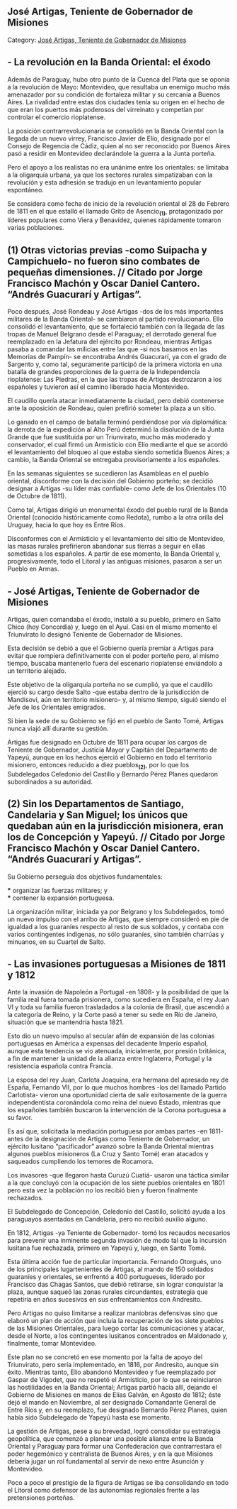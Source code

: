 ## José Artigas, Teniente de Gobernador de Misiones

Category: [José Artigas, Teniente de Gobernador de Misiones](http://descubrircorrientes.com.ar/2012/index.php/2827-historia-desde-el-origen-hasta-1814/corrientes-afirma-su-identidad-periodo-1801-1814/la-ciudad-de-corrientes-hasta-mediados-del-siglo-xviii/campana-de-la-banda-oriental/depredaciones-portuguesas-en-el-litoral-del-uruguay/jose-artigas-teniente-de-gobernador-de-misiones)

## **\- La revolución en la Banda Oriental: el éxodo**

Además de Paraguay, hubo otro punto de la Cuenca del Plata que se oponía a la revolución de Mayo: Montevideo, que resultaba un enemigo mucho más amenazador por su condición de fortaleza militar y su cercanía a Buenos Aires. La rivalidad entre estas dos ciudades tenía su origen en el hecho de que eran los puertos más poderosos del virreinato y competían por controlar el comercio rioplatense.

La posición contrarrevolucionaria se consolidó en la Banda Oriental con la llegada de un nuevo virrey, Francisco Javier de Elío, designado por el Consejo de Regencia de Cádiz, quien al no ser reconocido por Buenos Aires pasó a residir en Montevideo declarándole la guerra a la Junta porteña.

Pero el apoyo a los realistas no era unánime entre los orientales: se limitaba a la oligarquía urbana, ya que los sectores rurales simpatizaban con la revolución y esta adhesión se tradujo en un levantamiento popular espontáneo.

Se considera como fecha de inicio de la revolución oriental el 28 de Febrero de 1811 en el que estalló el llamado Grito de Asencio<sub><strong>(1)</strong></sub>, protagonizado por líderes populares como Viera y Benavídez, quienes rápidamente tomaron varias poblaciones.

## **(1)** Otras victorias previas -como Suipacha y Campichuelo- no fueron sino combates de pequeñas dimensiones. // Citado por Jorge Francisco Machón y Oscar Daniel Cantero. “Andrés Guacurarí y Artigas”.

Poco después, José Rondeau y José Artigas -dos de los más importantes militares de la Banda Oriental- se cambiaron al partido revolucionario. Ello consolidó el levantamiento, que se fortaleció también con la llegada de las tropas de Manuel Belgrano desde el Paraguay; el derrotado general fue reemplazado en la Jefatura del ejército por Rondeau, mientras Artigas pasaba a comandar las milicias entre las que -si nos basamos en las Memorias de Pampín- se encontraba Andrés Guacurarí, ya con el grado de Sargento y, como tal, seguramente participó de la primera victoria en una batalla de grandes proporciones de la guerra de la Independencia rioplatense: Las Piedras, en la que las tropas de Artigas destrozaron a los españoles y tuvieron así el camino liberado hacia Montevideo.

El caudillo quería atacar inmediatamente la ciudad, pero debió contenerse ante la oposición de Rondeau, quien prefirió someter la plaza a un sitio.

Lo ganado en el campo de batalla terminó perdiéndose por vía diplomática: la derrota de la expedición al Alto Perú determinó la disolución de la Junta Grande que fue sustituida por un Triunvirato, mucho más moderado y conservador, el cual firmó un Armisticio con Elío mediante el que se acordó el levantamiento del bloqueo al que estaba siendo sometida Buenos Aires; a cambio, la Banda Oriental se entregaba provisoriamente a los españoles.

En las semanas siguientes se sucedieron las Asambleas en el pueblo oriental, disconforme con la decisión del Gobierno porteño; se decidió designar a Artigas -su líder más confiable- como Jefe de los Orientales (10 de Octubre de 1811).

Como tal, Artigas dirigió un monumental éxodo del pueblo rural de la Banda Oriental (conocido históricamente como Redota), rumbo a la otra orilla del Uruguay, hacia lo que hoy es Entre Ríos.

Disconformes con el Armisticio y el levantamiento del sitio de Montevideo, las masas rurales prefirieron abandonar sus tierras a seguir en ellas sometidas a los españoles. A partir de ese momento, la Banda Oriental y, progresivamente, todo el Litoral y las antiguas misiones, pasaron a ser un Pueblo en Armas.

## **\- José Artigas, Teniente de Gobernador de Misiones**

Artigas, quien comandaba el éxodo, instaló a su pueblo, primero en Salto Chico (hoy Concordia) y, luego en el Ayuí. Casi en el mismo momento el Triunvirato lo designó Teniente de Gobernador de Misiones.

Esta decisión se debió a que el Gobierno quería premiar a Artigas para evitar que rompiera definitivamente con el poder porteño pero, al mismo tiempo, buscaba mantenerlo fuera del escenario rioplatense enviándolo a un territorio alejado.

Este objetivo de la oligarquía porteña no se cumplió, ya que el caudillo ejerció su cargo desde Salto -que estaba dentro de la jurisdicción de Mandisoví, aún en territorio misionero- y, al mismo tiempo, siguió siendo el Jefe de los Orientales emigrados.

Si bien la sede de su Gobierno se fijó en el pueblo de Santo Tomé, Artigas nunca viajó allí durante su gestión.

Artigas fue designado en Octubre de 1811 para ocupar los cargos de Teniente de Gobernador, Justicia Mayor y Capitán del Departamento de Yapeyú, aunque en los hechos ejerció el Gobierno en todo el territorio misionero, entonces reducido a diez pueblos<sub><strong>(2)</strong></sub>, por lo que los Subdelegados Celedonio del Castillo y Bernardo Pérez Planes quedaron subordinados a su autoridad.

## **(2)** Sin los Departamentos de Santiago, Candelaria y San Miguel; los únicos que quedaban aún en la jurisdicción misionera, eran los de Concepción y Yapeyú. // Citado por Jorge Francisco Machón y Oscar Daniel Cantero. “Andrés Guacurarí y Artigas”.

Su Gobierno perseguía dos objetivos fundamentales:

**\*** organizar las fuerzas militares; y  
**\*** contener la expansión portuguesa.

La organización militar, iniciada ya por Belgrano y los Subdelegados, tomó un nuevo impulso con el arribo de Artigas, que siempre consideró en pie de igualdad a los guaraníes respecto al resto de sus soldados, y contaba con varios contingentes indígenas, no sólo guaraníes, sino también charrúas y minuanos, en su Cuartel de Salto.

## **\- Las invasiones portuguesas a Misiones de 1811 y 1812**

Ante la invasión de Napoleón a Portugal -en 1808- y la posibilidad de que la familia real fuera tomada prisionera, como sucediera en España, el rey Juan VI y toda su familia fueron trasladados a la colonia de Brasil, que ascendió a la categoría de Reino, y la Corte pasó a tener su sede en Río de Janeiro, situación que se mantendría hasta 1821.

Esto dio un nuevo impulso al secular afán de expansión de las colonias portuguesas en América a expensas del decadente Imperio español, aunque esta tendencia se vio atenuada, inicialmente, por presión británica, a fin de mantener la unidad de la alianza entre Inglaterra, Portugal y la resistencia española contra Francia.

La esposa del rey Juan, Carlota Joaquina, era hermana del apresado rey de España, Fernando VII, por lo que muchos hombres -los del llamado Partido Carlotista- vieron una oportunidad cierta de salir exitosamente de la guerra independentista coronándola como reina del nuevo Estado, mientras que los españoles también buscaron la intervención de la Corona portuguesa a su favor.

Es así que, solicitada la mediación portuguesa por ambas partes -en 1811- antes de la designación de Artigas como Teniente de Gobernador, un ejército lusitano “pacificador” avanzó sobre la Banda Oriental mientras algunos pueblos misioneros (La Cruz y Santo Tomé) eran atacados y saqueados cumpliendo los temores de Rocamora.

Los invasores -que llegaron hasta Curuzú Cuatiá- usaron una táctica similar a la que concluyó con la ocupación de los siete pueblos orientales en 1801 pero esta vez la población no los recibió bien y fueron finalmente rechazados.

El Subdelegado de Concepción, Celedonio del Castillo, solicitó ayuda a los paraguayos asentados en Candelaria, pero no recibió auxilio alguno.

En 1812, Artigas -ya Teniente de Gobernador- tomó los recaudos necesarios para prevenir una inminente segunda invasión de modo tal que la incursión lusitana fue rechazada, primero en Yapeyú y, luego, en Santo Tomé.

Esta última acción fue de particular importancia. Fernando Otorgués, uno de los principales lugartenientes de Artigas, al mando de 150 soldados guaraníes y orientales, se enfrentó a 400 portugueses, liderado por Francisco das Chagas Santos, que debió retirarse, sin lograr conquistar la plaza, aunque saqueó las zonas rurales circundantes, estrategia que repetiría en años sucesivos en sus enfrentamientos con Andresito.

Pero Artigas no quiso limitarse a realizar maniobras defensivas sino que elaboró un plan de acción que incluía la recuperación de los siete pueblos de las Misiones Orientales, para luego cortar las comunicaciones y atacar, desde el Norte, a los contingentes lusitanos concentrados en Maldonado y, finalmente, tomar Montevideo.

Este plan no se concretó en ese momento por la falta de apoyo del Triunvirato, pero sería implementado, en 1816, por Andresito, aunque sin éxito. Mientras tanto, Elío abandonó Montevideo y fue reemplazado por Gaspar de Vigodet, que no respetó el Armisticio, por lo que se reiniciaron las hostilidades en la Banda Oriental; Artigas partió hacia allí, dejando el Gobierno de Misiones en manos de Elías Galván, en Agosto de 1812; éste dejó el mando en Noviembre, al ser designado Comandante General de Entre Ríos y, en su reemplazo, fue designado Bernardo Pérez Planes, quien había sido Subdelegado de Yapeyú hasta ese momento.

La gestión de Artigas, pese a su brevedad, logró consolidar su estrategia geopolítica, que comenzó a planear una posible alianza entre la Banda Oriental y Paraguay para formar una Confederación que contrarrestara el poder hegemónico y centralista de Buenos Aires, y en la que Misiones debería jugar un rol fundamental al servir de nexo entre Asunción y Montevideo.

Poco a poco el prestigio de la figura de Artigas se iba consolidando en todo el Litoral como defensor de las autonomías regionales frente a las pretensiones porteñas.
